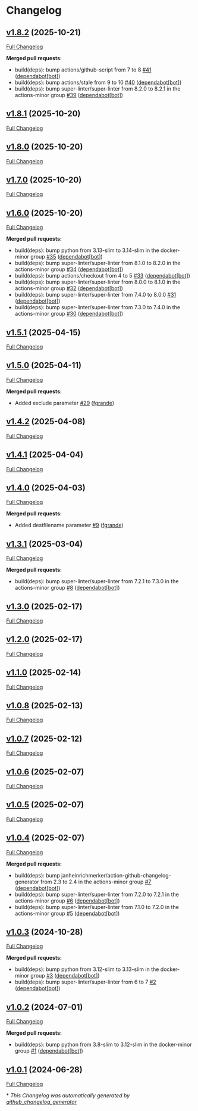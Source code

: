 # Changelog

## [v1.8.2](https://github.com/somaz94/compress-decompress/tree/v1.8.2) (2025-10-21)

[Full Changelog](https://github.com/somaz94/compress-decompress/compare/v1.8.1...v1.8.2)

**Merged pull requests:**

- build\(deps\): bump actions/github-script from 7 to 8 [\#41](https://github.com/somaz94/compress-decompress/pull/41) ([dependabot[bot]](https://github.com/apps/dependabot))
- build\(deps\): bump actions/stale from 9 to 10 [\#40](https://github.com/somaz94/compress-decompress/pull/40) ([dependabot[bot]](https://github.com/apps/dependabot))
- build\(deps\): bump super-linter/super-linter from 8.2.0 to 8.2.1 in the actions-minor group [\#39](https://github.com/somaz94/compress-decompress/pull/39) ([dependabot[bot]](https://github.com/apps/dependabot))

## [v1.8.1](https://github.com/somaz94/compress-decompress/tree/v1.8.1) (2025-10-20)

[Full Changelog](https://github.com/somaz94/compress-decompress/compare/v1.8.0...v1.8.1)

## [v1.8.0](https://github.com/somaz94/compress-decompress/tree/v1.8.0) (2025-10-20)

[Full Changelog](https://github.com/somaz94/compress-decompress/compare/v1.7.0...v1.8.0)

## [v1.7.0](https://github.com/somaz94/compress-decompress/tree/v1.7.0) (2025-10-20)

[Full Changelog](https://github.com/somaz94/compress-decompress/compare/v1.6.0...v1.7.0)

## [v1.6.0](https://github.com/somaz94/compress-decompress/tree/v1.6.0) (2025-10-20)

[Full Changelog](https://github.com/somaz94/compress-decompress/compare/v1.5.1...v1.6.0)

**Merged pull requests:**

- build\(deps\): bump python from 3.13-slim to 3.14-slim in the docker-minor group [\#35](https://github.com/somaz94/compress-decompress/pull/35) ([dependabot[bot]](https://github.com/apps/dependabot))
- build\(deps\): bump super-linter/super-linter from 8.1.0 to 8.2.0 in the actions-minor group [\#34](https://github.com/somaz94/compress-decompress/pull/34) ([dependabot[bot]](https://github.com/apps/dependabot))
- build\(deps\): bump actions/checkout from 4 to 5 [\#33](https://github.com/somaz94/compress-decompress/pull/33) ([dependabot[bot]](https://github.com/apps/dependabot))
- build\(deps\): bump super-linter/super-linter from 8.0.0 to 8.1.0 in the actions-minor group [\#32](https://github.com/somaz94/compress-decompress/pull/32) ([dependabot[bot]](https://github.com/apps/dependabot))
- build\(deps\): bump super-linter/super-linter from 7.4.0 to 8.0.0 [\#31](https://github.com/somaz94/compress-decompress/pull/31) ([dependabot[bot]](https://github.com/apps/dependabot))
- build\(deps\): bump super-linter/super-linter from 7.3.0 to 7.4.0 in the actions-minor group [\#30](https://github.com/somaz94/compress-decompress/pull/30) ([dependabot[bot]](https://github.com/apps/dependabot))

## [v1.5.1](https://github.com/somaz94/compress-decompress/tree/v1.5.1) (2025-04-15)

[Full Changelog](https://github.com/somaz94/compress-decompress/compare/v1.5.0...v1.5.1)

## [v1.5.0](https://github.com/somaz94/compress-decompress/tree/v1.5.0) (2025-04-11)

[Full Changelog](https://github.com/somaz94/compress-decompress/compare/v1.4.2...v1.5.0)

**Merged pull requests:**

- Added exclude parameter [\#29](https://github.com/somaz94/compress-decompress/pull/29) ([fgrande](https://github.com/fgrande))

## [v1.4.2](https://github.com/somaz94/compress-decompress/tree/v1.4.2) (2025-04-08)

[Full Changelog](https://github.com/somaz94/compress-decompress/compare/v1.4.1...v1.4.2)

## [v1.4.1](https://github.com/somaz94/compress-decompress/tree/v1.4.1) (2025-04-04)

[Full Changelog](https://github.com/somaz94/compress-decompress/compare/v1.4.0...v1.4.1)

## [v1.4.0](https://github.com/somaz94/compress-decompress/tree/v1.4.0) (2025-04-03)

[Full Changelog](https://github.com/somaz94/compress-decompress/compare/v1.3.1...v1.4.0)

**Merged pull requests:**

- Added destfilename parameter [\#9](https://github.com/somaz94/compress-decompress/pull/9) ([fgrande](https://github.com/fgrande))

## [v1.3.1](https://github.com/somaz94/compress-decompress/tree/v1.3.1) (2025-03-04)

[Full Changelog](https://github.com/somaz94/compress-decompress/compare/v1.3.0...v1.3.1)

**Merged pull requests:**

- build\(deps\): bump super-linter/super-linter from 7.2.1 to 7.3.0 in the actions-minor group [\#8](https://github.com/somaz94/compress-decompress/pull/8) ([dependabot[bot]](https://github.com/apps/dependabot))

## [v1.3.0](https://github.com/somaz94/compress-decompress/tree/v1.3.0) (2025-02-17)

[Full Changelog](https://github.com/somaz94/compress-decompress/compare/v1.2.0...v1.3.0)

## [v1.2.0](https://github.com/somaz94/compress-decompress/tree/v1.2.0) (2025-02-17)

[Full Changelog](https://github.com/somaz94/compress-decompress/compare/v1.1.0...v1.2.0)

## [v1.1.0](https://github.com/somaz94/compress-decompress/tree/v1.1.0) (2025-02-14)

[Full Changelog](https://github.com/somaz94/compress-decompress/compare/v1.0.8...v1.1.0)

## [v1.0.8](https://github.com/somaz94/compress-decompress/tree/v1.0.8) (2025-02-13)

[Full Changelog](https://github.com/somaz94/compress-decompress/compare/v1.0.7...v1.0.8)

## [v1.0.7](https://github.com/somaz94/compress-decompress/tree/v1.0.7) (2025-02-12)

[Full Changelog](https://github.com/somaz94/compress-decompress/compare/v1.0.6...v1.0.7)

## [v1.0.6](https://github.com/somaz94/compress-decompress/tree/v1.0.6) (2025-02-07)

[Full Changelog](https://github.com/somaz94/compress-decompress/compare/v1.0.5...v1.0.6)

## [v1.0.5](https://github.com/somaz94/compress-decompress/tree/v1.0.5) (2025-02-07)

[Full Changelog](https://github.com/somaz94/compress-decompress/compare/v1.0.4...v1.0.5)

## [v1.0.4](https://github.com/somaz94/compress-decompress/tree/v1.0.4) (2025-02-07)

[Full Changelog](https://github.com/somaz94/compress-decompress/compare/v1.0.3...v1.0.4)

**Merged pull requests:**

- build\(deps\): bump janheinrichmerker/action-github-changelog-generator from 2.3 to 2.4 in the actions-minor group [\#7](https://github.com/somaz94/compress-decompress/pull/7) ([dependabot[bot]](https://github.com/apps/dependabot))
- build\(deps\): bump super-linter/super-linter from 7.2.0 to 7.2.1 in the actions-minor group [\#6](https://github.com/somaz94/compress-decompress/pull/6) ([dependabot[bot]](https://github.com/apps/dependabot))
- build\(deps\): bump super-linter/super-linter from 7.1.0 to 7.2.0 in the actions-minor group [\#5](https://github.com/somaz94/compress-decompress/pull/5) ([dependabot[bot]](https://github.com/apps/dependabot))

## [v1.0.3](https://github.com/somaz94/compress-decompress/tree/v1.0.3) (2024-10-28)

[Full Changelog](https://github.com/somaz94/compress-decompress/compare/v1.0.2...v1.0.3)

**Merged pull requests:**

- build\(deps\): bump python from 3.12-slim to 3.13-slim in the docker-minor group [\#3](https://github.com/somaz94/compress-decompress/pull/3) ([dependabot[bot]](https://github.com/apps/dependabot))
- build\(deps\): bump super-linter/super-linter from 6 to 7 [\#2](https://github.com/somaz94/compress-decompress/pull/2) ([dependabot[bot]](https://github.com/apps/dependabot))

## [v1.0.2](https://github.com/somaz94/compress-decompress/tree/v1.0.2) (2024-07-01)

[Full Changelog](https://github.com/somaz94/compress-decompress/compare/v1.0.1...v1.0.2)

**Merged pull requests:**

- build\(deps\): bump python from 3.8-slim to 3.12-slim in the docker-minor group [\#1](https://github.com/somaz94/compress-decompress/pull/1) ([dependabot[bot]](https://github.com/apps/dependabot))

## [v1.0.1](https://github.com/somaz94/compress-decompress/tree/v1.0.1) (2024-06-28)

[Full Changelog](https://github.com/somaz94/compress-decompress/compare/v1.0.0...v1.0.1)



\* *This Changelog was automatically generated by [github_changelog_generator](https://github.com/github-changelog-generator/github-changelog-generator)*
